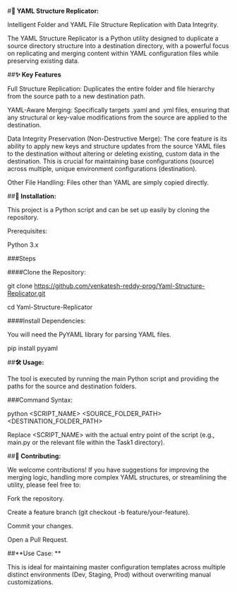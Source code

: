 #**📁 YAML Structure Replicator:**

Intelligent Folder and YAML File Structure Replication with Data Integrity.

The YAML Structure Replicator is a Python utility designed to duplicate a source directory structure into a destination directory, with a powerful focus on replicating and merging content within YAML configuration files while preserving existing data.

##**✨ Key Features**

Full Structure Replication: Duplicates the entire folder and file hierarchy from the source path to a new destination path.

YAML-Aware Merging: Specifically targets .yaml and .yml files, ensuring that any structural or key-value modifications from the source are applied to the destination.

Data Integrity Preservation (Non-Destructive Merge): The core feature is its ability to apply new keys and structure updates from the source YAML files to the destination without altering or deleting existing, custom data in the destination. This is crucial for maintaining base configurations (source) across multiple, unique environment configurations (destination).

Other File Handling: Files other than YAML are simply copied directly.

##**🚀 Installation:**

This project is a Python script and can be set up easily by cloning the repository.

Prerequisites:

Python 3.x

###Steps

####Clone the Repository:
   
git clone https://github.com/venkatesh-reddy-prog/Yaml-Structure-Replicator.git

cd Yaml-Structure-Replicator

####Install Dependencies:
   
You will need the PyYAML library for parsing YAML files.

pip install pyyaml

##**🛠️ Usage:**

The tool is executed by running the main Python script and providing the paths for the source and destination folders.

###Command Syntax:

python <SCRIPT_NAME> <SOURCE_FOLDER_PATH> <DESTINATION_FOLDER_PATH>

Replace <SCRIPT_NAME> with the actual entry point of the script (e.g., main.py or the relevant file within the Task1 directory).

##**🤝 Contributing:**

We welcome contributions! If you have suggestions for improving the merging logic, handling more complex YAML structures, or streamlining the utility, please feel free to:

Fork the repository.

Create a feature branch (git checkout -b feature/your-feature).

Commit your changes.

Open a Pull Request.

##**Use Case: **

This is ideal for maintaining master configuration templates across multiple distinct environments (Dev, Staging, Prod) without overwriting manual customizations.









